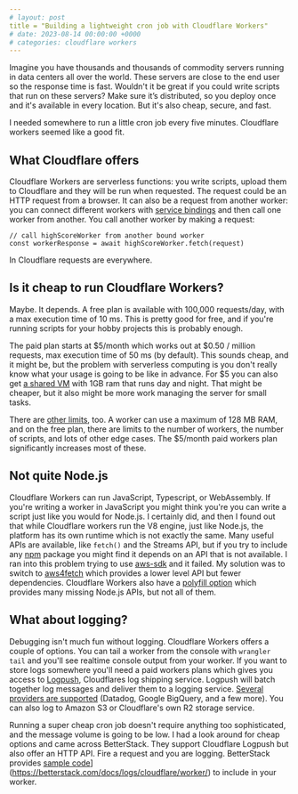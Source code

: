 ```yaml
---
# layout: post
title = "Building a lightweight cron job with Cloudflare Workers"
# date: 2023-08-14 00:00:00 +0000
# categories: cloudflare workers
---
```


Imagine you have thousands and thousands of commodity servers running in data centers all over the world. These servers are close to the end user so the response time is fast. Wouldn't it be great if you could write scripts that run on these servers?  Make sure it’s distributed, so you deploy once and it's available in every location. But it's also cheap, secure, and fast.

I needed somewhere to run a little cron job every five minutes. Cloudflare workers seemed like a good fit.

## What Cloudflare offers

Cloudflare Workers are serverless functions: you write scripts, upload them to Cloudflare and they will be run when requested. The request could be an HTTP request from a browser. It can also be a request from another worker: you can connect different workers with [service bindings](https://developers.cloudflare.com/workers/configuration/bindings/about-service-bindings/)
and then call one worker from another. You call another worker by making a request:

```
// call highScoreWorker from another bound worker
const workerResponse = await highScoreWorker.fetch(request)
```

In Cloudflare requests are everywhere.

## Is it cheap to run Cloudflare Workers?

Maybe. It depends. A free plan is available with 100,000 requests/day, with a max execution time of 10 ms. This is pretty good for free, and if you're running scripts for your hobby projects this is probably enough.

The paid plan starts at $5/month which works out at $0.50 / million requests, max execution time of 50 ms (by default). This sounds cheap, and it might be, but the problem with serverless computing is you don't really know what your usage is going to be like in advance. For $5 you can also get [a shared VM](https://www.linode.com/pricing/#compute-shared) with 1GB ram that runs day and night. That might be cheaper, but it also might be more work managing the server for small tasks.

There are [other limits](https://developers.cloudflare.com/workers/platform/limits/#worker-limits), too.
A worker can use a maximum of 128 MB RAM, and on the free plan, there are limits to the number of workers, the number of scripts, and lots of other edge cases. The $5/month paid workers plan significantly increases most of these.

## Not quite Node.js

Cloudflare Workers can run JavaScript, Typescript, or WebAssembly. If you're writing a worker in JavaScript you might think you're you can write a script just like you would for Node.js. I certainly did, and then I found out that while Cloudflare workers run the V8 engine, just like Node.js, the platform has its own runtime which is not exactly the same. Many useful APIs are available, like `fetch()` and the Streams API, but if you try to include any [npm](https://www.npmjs.com/)
package you might find it depends on an API that is not available. I ran into this problem trying to use [aws-sdk](https://www.npmjs.com/package/aws-sdk) and it failed. My solution was to switch to [aws4fetch](https://www.npmjs.com/package/aws4fetch) which provides a lower level API but fewer dependencies. Cloudflare Workers also have a [polyfill option](https://developers.cloudflare.com/workers/wrangler/configuration/#node-compatibility)
which provides many missing Node.js APIs, but not all of them.

## What about logging?

Debugging isn't much fun without logging. Cloudflare Workers offers a couple of options.
You can tail a worker from the console with `wrangler tail` and you'll see realtime console output from your worker.
If you want to store logs somewhere you'll need a paid workers plans which gives you access to [Logpush](https://developers.cloudflare.com/logs/about/),
Cloudflares log shipping service. Logpush will batch together log messages and deliver them to a logging service. [Several providers are supported](https://developers.cloudflare.com/logs/get-started/enable-destinations/) (Datadog, Google BigQuery, and a few more).
You can also log to Amazon S3 or Cloudflare's own R2 storage service.

Running a super cheap cron job doesn't require anything too sophisticated, and the message volume is going to be low. I had a look around for cheap options and came across BetterStack. They support Cloudflare Logpush but also offer an HTTP API. Fire a request and you are logging. BetterStack provides [sample code](https://betterstack.com/docs/logs/cloudflare/worker/)](https://betterstack.com/docs/logs/cloudflare/worker/) to include in your worker.

